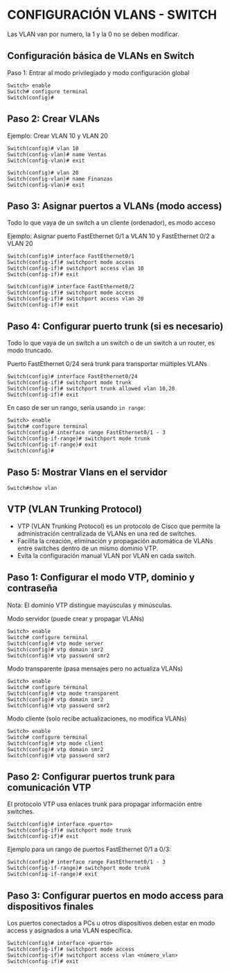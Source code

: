 # CONFIGURACIÓN VLANS - SWITCH

Las VLAN van por numero, la 1 y la 0 no se deben modificar.

## Configuración básica de VLANs en Switch
Paso 1: Entrar al modo privilegiado y modo configuración global
```
Switch> enable
Switch# configure terminal
Switch(config)#
```

## Paso 2: Crear VLANs
Ejemplo: Crear VLAN 10 y VLAN 20
```
Switch(config)# vlan 10
Switch(config-vlan)# name Ventas
Switch(config-vlan)# exit

Switch(config)# vlan 20
Switch(config-vlan)# name Finanzas
Switch(config-vlan)# exit
```

## Paso 3: Asignar puertos a VLANs (modo access)
Todo lo que vaya de un switch a un cliente (ordenador), es modo acceso

Ejemplo: Asignar puerto FastEthernet 0/1 a VLAN 10 y FastEthernet 0/2 a VLAN 20
```
Switch(config)# interface FastEthernet0/1
Switch(config-if)# switchport mode access
Switch(config-if)# switchport access vlan 10
Switch(config-if)# exit

Switch(config)# interface FastEthernet0/2
Switch(config-if)# switchport mode access
Switch(config-if)# switchport access vlan 20
Switch(config-if)# exit
```

## Paso 4: Configurar puerto trunk (si es necesario)
Todo lo que vaya de un switch a un switch o de un switch a un router, es modo truncado.

Puerto FastEthernet 0/24 será trunk para transportar múltiples VLANs
```
Switch(config)# interface FastEthernet0/24
Switch(config-if)# switchport mode trunk
Switch(config-if)# switchport trunk allowed vlan 10,20
Switch(config-if)# exit
```
En caso de ser un rango, sería usando `in range`:
```
Switch> enable
Switch# configure terminal
Switch(config)# interface range FastEthernet0/1 - 3
Switch(config-if-range)# switchport mode trunk
Switch(config-if-range)# exit
Switch(config)#
```

## Paso 5: Mostrar Vlans en el servidor
```
Switch#show vlan
```

## VTP (VLAN Trunking Protocol)
- VTP (VLAN Trunking Protocol) es un protocolo de Cisco que permite la administración centralizada de VLANs en una red de switches.
- Facilita la creación, eliminación y propagación automática de VLANs entre switches dentro de un mismo dominio VTP.
- Evita la configuración manual VLAN por VLAN en cada switch.

## Paso 1: Configurar el modo VTP, dominio y contraseña
Nota: El dominio VTP distingue mayúsculas y minúsculas.

Modo servidor (puede crear y propagar VLANs)
```
Switch> enable
Switch# configure terminal
Switch(config)# vtp mode server
Switch(config)# vtp domain smr2
Switch(config)# vtp password smr2
```

Modo transparente (pasa mensajes pero no actualiza VLANs)
```
Switch> enable
Switch# configure terminal
Switch(config)# vtp mode transparent
Switch(config)# vtp domain smr2
Switch(config)# vtp password smr2
```

Modo cliente (solo recibe actualizaciones, no modifica VLANs)
```
Switch> enable
Switch# configure terminal
Switch(config)# vtp mode client
Switch(config)# vtp domain smr2
Switch(config)# vtp password smr2
```

## Paso 2: Configurar puertos trunk para comunicación VTP

El protocolo VTP usa enlaces trunk para propagar información entre switches.
```
Switch(config)# interface <puerto>
Switch(config-if)# switchport mode trunk
Switch(config-if)# exit
```

Ejemplo para un rango de puertos FastEthernet 0/1 a 0/3:
```
Switch(config)# interface range FastEthernet0/1 - 3
Switch(config-if-range)# switchport mode trunk
Switch(config-if-range)# exit
```

## Paso 3: Configurar puertos en modo access para dispositivos finales

Los puertos conectados a PCs u otros dispositivos deben estar en modo access y asignados a una VLAN específica.
```
Switch(config)# interface <puerto>
Switch(config-if)# switchport mode access
Switch(config-if)# switchport access vlan <número_vlan>
Switch(config-if)# exit
```